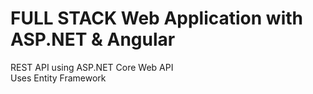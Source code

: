# FULL STACK Web Application with ASP.NET & Angular
REST API using ASP.NET Core Web API <br>
Uses Entity Framework 

